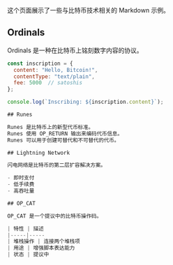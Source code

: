 这个页面展示了一些与比特币技术相关的 Markdown 示例。

## Ordinals

Ordinals 是一种在比特币上铭刻数字内容的协议。

```js
const inscription = {
  content: "Hello, Bitcoin!",
  contentType: "text/plain",
  fee: 5000  // satoshis
};

console.log(`Inscribing: ${inscription.content}`);

## Runes

Runes 是比特币上的新型代币标准。
Runes 使用 OP_RETURN 输出来编码代币信息。
Runes 可以用于创建可替代和不可替代的代币。

## Lightning Network

闪电网络是比特币的第二层扩容解决方案。

- 即时支付
- 低手续费
- 高吞吐量

## OP_CAT

OP_CAT 是一个提议中的比特币操作码。

| 特性 | 描述
|-----|-----
| 堆栈操作 | 连接两个堆栈项
| 用途 | 增强脚本表达能力
| 状态 | 提议中